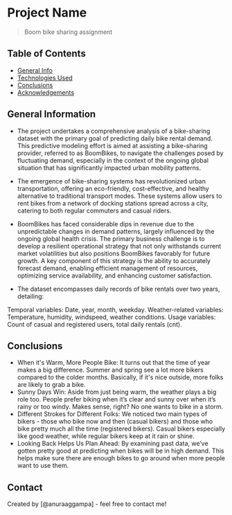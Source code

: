 # Project Name
> Boom bike sharing assignment


## Table of Contents
* [General Info](#general-information)
* [Technologies Used](#technologies-used)
* [Conclusions](#conclusions)
* [Acknowledgements](#acknowledgements)

<!-- You can include any other section that is pertinent to your problem -->

## General Information
- The project undertakes a comprehensive analysis of a bike-sharing dataset with the primary goal of predicting daily bike rental demand. This predictive modeling effort is aimed at assisting a bike-sharing provider, referred to as BoomBikes, to navigate the challenges posed by fluctuating demand, especially in the context of the ongoing global situation that has significantly impacted urban mobility patterns.
- The emergence of bike-sharing systems has revolutionized urban transportation, offering an eco-friendly, cost-effective, and healthy alternative to traditional transport modes. These systems allow users to rent bikes from a network of docking stations spread across a city, catering to both regular commuters and casual riders.
- BoomBikes has faced considerable dips in revenue due to the unpredictable changes in demand patterns, largely influenced by the ongoing global health crisis. The primary business challenge is to develop a resilient operational strategy that not only withstands current market volatilities but also positions BoomBikes favorably for future growth. A key component of this strategy is the ability to accurately forecast demand, enabling efficient management of resources, optimizing service availability, and enhancing customer satisfaction.


- The dataset encompasses daily records of bike rentals over two years, detailing:

Temporal variables: Date, year, month, weekday.
Weather-related variables: Temperature, humidity, windspeed, weather conditions.
Usage variables: Count of casual and registered users, total daily rentals (cnt).

<!-- You don't have to answer all the questions - just the ones relevant to your project. -->

## Conclusions
- When it's Warm, More People Bike: It turns out that the time of year makes a big difference. Summer and spring see a lot more bikers compared to the colder months. Basically, if it's nice outside, more folks are likely to grab a bike.
- Sunny Days Win: Aside from just being warm, the weather plays a big role too. People prefer biking when it’s clear and sunny over when it’s rainy or too windy. Makes sense, right? No one wants to bike in a storm.
- Different Strokes for Different Folks: We noticed two main types of bikers - those who bike now and then (casual bikers) and those who bike pretty much all the time (registered bikers). Casual bikers especially like good weather, while regular bikers keep at it rain or shine.
- Looking Back Helps Us Plan Ahead: By examining past data, we’ve gotten pretty good at predicting when bikes will be in high demand. This helps make sure there are enough bikes to go around when more people want to use them.

<!-- You don't have to answer all the questions - just the ones relevant to your project. -->




<!-- As the libraries versions keep on changing, it is recommended to mention the version of library used in this project -->



## Contact
Created by [@anuraaggampa] - feel free to contact me!


<!-- Optional -->
<!-- ## License -->
<!-- This project is open source and available under the [... License](). -->

<!-- You don't have to include all sections - just the one's relevant to your project -->
